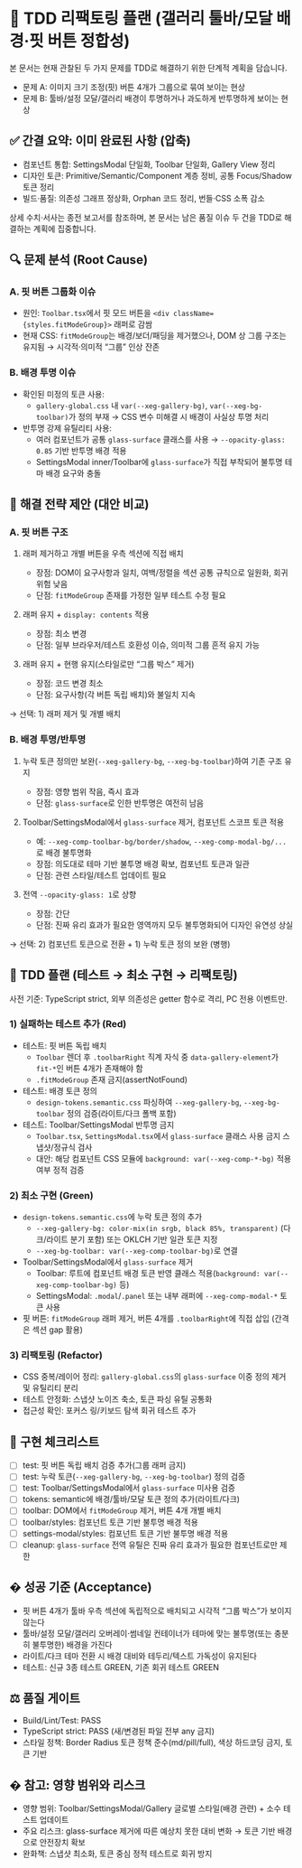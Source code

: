 # 🔄 TDD 리팩토링 플랜 (갤러리 툴바/모달 배경·핏 버튼 정합성)

본 문서는 현재 관찰된 두 가지 문제를 TDD로 해결하기 위한 단계적 계획을 담습니다.

- 문제 A: 이미지 크기 조정(핏) 버튼 4개가 그룹으로 묶여 보이는 현상
- 문제 B: 툴바/설정 모달/갤러리 배경이 투명하거나 과도하게 반투명하게 보이는
  현상

## ✅ 간결 요약: 이미 완료된 사항 (압축)

- 컴포넌트 통합: SettingsModal 단일화, Toolbar 단일화, Gallery View 정리
- 디자인 토큰: Primitive/Semantic/Component 계층 정비, 공통 Focus/Shadow 토큰
  정리
- 빌드·품질: 의존성 그래프 정상화, Orphan 코드 정리, 번들·CSS 소폭 감소

상세 수치·서사는 종전 보고서를 참조하며, 본 문서는 남은 품질 이슈 두 건을 TDD로
해결하는 계획에 집중합니다.

## 🔍 문제 분석 (Root Cause)

### A. 핏 버튼 그룹화 이슈

- 원인: `Toolbar.tsx`에서 핏 모드 버튼을 `<div className={styles.fitModeGroup}>`
  래퍼로 감쌈
- 현재 CSS: `fitModeGroup`는 배경/보더/패딩을 제거했으나, DOM 상 그룹 구조는
  유지됨 → 시각적·의미적 “그룹” 인상 잔존

### B. 배경 투명 이슈

- 확인된 미정의 토큰 사용:
  - `gallery-global.css` 내 `var(--xeg-gallery-bg)`, `var(--xeg-bg-toolbar)`가
    정의 부재 → CSS 변수 미해결 시 배경이 사실상 투명 처리
- 반투명 강제 유틸리티 사용:
  - 여러 컴포넌트가 공통 `glass-surface` 클래스를 사용 → `--opacity-glass: 0.85`
    기반 반투명 배경 적용
  - SettingsModal inner/Toolbar에 `glass-surface`가 직접 부착되어 불투명 테마
    배경 요구와 충돌

## 🧭 해결 전략 제안 (대안 비교)

### A. 핏 버튼 구조

1. 래퍼 제거하고 개별 버튼을 우측 섹션에 직접 배치
   - 장점: DOM이 요구사항과 일치, 여백/정렬을 섹션 공통 규칙으로 일원화, 회귀
     위험 낮음
   - 단점: `fitModeGroup` 존재를 가정한 일부 테스트 수정 필요

2. 래퍼 유지 + `display: contents` 적용
   - 장점: 최소 변경
   - 단점: 일부 브라우저/테스트 호환성 이슈, 의미적 그룹 흔적 유지 가능

3. 래퍼 유지 + 현행 유지(스타일로만 “그룹 박스” 제거)
   - 장점: 코드 변경 최소
   - 단점: 요구사항(각 버튼 독립 배치)와 불일치 지속

→ 선택: 1) 래퍼 제거 및 개별 배치

### B. 배경 투명/반투명

1. 누락 토큰 정의만 보완(`--xeg-gallery-bg`, `--xeg-bg-toolbar`)하여 기존 구조
   유지
   - 장점: 영향 범위 작음, 즉시 효과
   - 단점: `glass-surface`로 인한 반투명은 여전히 남음

2. Toolbar/SettingsModal에서 `glass-surface` 제거, 컴포넌트 스코프 토큰 적용
   - 예: `--xeg-comp-toolbar-bg/border/shadow`, `--xeg-comp-modal-bg/...`로 배경
     불투명화
   - 장점: 의도대로 테마 기반 불투명 배경 확보, 컴포넌트 토큰과 일관
   - 단점: 관련 스타일/테스트 업데이트 필요

3. 전역 `--opacity-glass: 1`로 상향
   - 장점: 간단
   - 단점: 진짜 유리 효과가 필요한 영역까지 모두 불투명화되어 디자인 유연성 상실

→ 선택: 2) 컴포넌트 토큰으로 전환 + 1) 누락 토큰 정의 보완 (병행)

## 🧪 TDD 플랜 (테스트 → 최소 구현 → 리팩토링)

사전 기준: TypeScript strict, 외부 의존성은 getter 함수로 격리, PC 전용
이벤트만.

### 1) 실패하는 테스트 추가 (Red)

- 테스트: 핏 버튼 독립 배치
  - `Toolbar` 렌더 후 `.toolbarRight` 직계 자식 중 `data-gallery-element`가
    `fit-*`인 버튼 4개가 존재해야 함
  - `.fitModeGroup` 존재 금지(assertNotFound)
- 테스트: 배경 토큰 정의
  - `design-tokens.semantic.css` 파싱하여 `--xeg-gallery-bg`, `--xeg-bg-toolbar`
    정의 검증(라이트/다크 폴백 포함)
- 테스트: Toolbar/SettingsModal 반투명 금지
  - `Toolbar.tsx`, `SettingsModal.tsx`에서 `glass-surface` 클래스 사용 금지
    스냅샷/정규식 검사
  - 대안: 해당 컴포넌트 CSS 모듈에 `background: var(--xeg-comp-*-bg)` 적용 여부
    정적 검증

### 2) 최소 구현 (Green)

- `design-tokens.semantic.css`에 누락 토큰 정의 추가
  - `--xeg-gallery-bg: color-mix(in srgb, black 85%, transparent)` (다크/라이트
    분기 포함) 또는 OKLCH 기반 일관 토큰 지정
  - `--xeg-bg-toolbar: var(--xeg-comp-toolbar-bg)`로 연결
- Toolbar/SettingsModal에서 `glass-surface` 제거
  - Toolbar: 루트에 컴포넌트 배경 토큰 반영 클래스
    적용(`background: var(--xeg-comp-toolbar-bg)` 등)
  - SettingsModal: `.modal`/`.panel` 또는 내부 래퍼에 `--xeg-comp-modal-*` 토큰
    사용
- 핏 버튼: `fitModeGroup` 래퍼 제거, 버튼 4개를 `.toolbarRight`에 직접 삽입
  (간격은 섹션 gap 활용)

### 3) 리팩토링 (Refactor)

- CSS 중복/레이어 정리: `gallery-global.css`의 `glass-surface` 이중 정의 제거 및
  유틸리티 분리
- 테스트 안정화: 스냅샷 노이즈 축소, 토큰 파싱 유틸 공통화
- 접근성 확인: 포커스 링/키보드 탐색 회귀 테스트 추가

## 🧱 구현 체크리스트

- [ ] test: 핏 버튼 독립 배치 검증 추가(그룹 래퍼 금지)
- [ ] test: 누락 토큰(`--xeg-gallery-bg`, `--xeg-bg-toolbar`) 정의 검증
- [ ] test: Toolbar/SettingsModal에서 `glass-surface` 미사용 검증
- [ ] tokens: semantic에 배경/툴바/모달 토큰 정의 추가(라이트/다크)
- [ ] toolbar: DOM에서 `fitModeGroup` 제거, 버튼 4개 개별 배치
- [ ] toolbar/styles: 컴포넌트 토큰 기반 불투명 배경 적용
- [ ] settings-modal/styles: 컴포넌트 토큰 기반 불투명 배경 적용
- [ ] cleanup: `glass-surface` 전역 유틸은 진짜 유리 효과가 필요한 컴포넌트로만
      제한

## � 성공 기준 (Acceptance)

- 핏 버튼 4개가 툴바 우측 섹션에 독립적으로 배치되고 시각적 “그룹 박스”가 보이지
  않는다
- 툴바/설정 모달/갤러리 오버레이·썸네일 컨테이너가 테마에 맞는 불투명(또는
  충분히 불투명한) 배경을 가진다
- 라이트/다크 테마 전환 시 배경 대비와 테두리/텍스트 가독성이 유지된다
- 테스트: 신규 3종 테스트 GREEN, 기존 회귀 테스트 GREEN

## ⚖️ 품질 게이트

- Build/Lint/Test: PASS
- TypeScript strict: PASS (새/변경된 파일 전부 any 금지)
- 스타일 정책: Border Radius 토큰 정책 준수(md/pill/full), 색상 하드코딩 금지,
  토큰 기반

## � 참고: 영향 범위와 리스크

- 영향 범위: Toolbar/SettingsModal/Gallery 글로벌 스타일(배경 관련) + 소수
  테스트 업데이트
- 주요 리스크: glass-surface 제거에 따른 예상치 못한 대비 변화 → 토큰 기반
  배경으로 안전장치 확보
- 완화책: 스냅샷 최소화, 토큰 중심 정적 테스트로 회귀 방지
